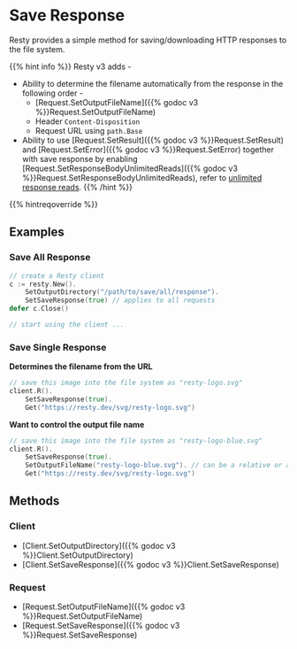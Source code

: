 
# Save Response

Resty provides a simple method for saving/downloading HTTP responses to the file system.

{{% hint info %}}
Resty v3 adds -
* Ability to determine the filename automatically from the response in the following order -
    * [Request.SetOutputFileName]({{% godoc v3 %}}Request.SetOutputFileName)
    * Header `Content-Disposition`
    * Request URL using `path.Base`
* Ability to use [Request.SetResult]({{% godoc v3 %}}Request.SetResult) and [Request.SetError]({{% godoc v3 %}}Request.SetError) together with save response by enabling [Request.SetResponseBodyUnlimitedReads]({{% godoc v3 %}}Request.SetResponseBodyUnlimitedReads), refer to [unlimited response reads]().
{{% /hint %}}

{{% hintreqoverride %}}

## Examples

### Save All Response

```go
// create a Resty client
c := resty.New().
    SetOutputDirectory("/path/to/save/all/response").
    SetSaveResponse(true) // applies to all requests
defer c.Close()

// start using the client ...
```

### Save Single Response

**Determines the filename from the URL**

```go
// save this image into the file system as "resty-logo.svg"
client.R().
    SetSaveResponse(true).
    Get("https://resty.dev/svg/resty-logo.svg")
```

**Want to control the output file name**

```go
// save this image into the file system as "resty-logo-blue.svg"
client.R().
    SetSaveResponse(true).
    SetOutputFileName("resty-logo-blue.svg"). // can be a relative or absolute path
    Get("https://resty.dev/svg/resty-logo.svg")
```

## Methods

### Client

* [Client.SetOutputDirectory]({{% godoc v3 %}}Client.SetOutputDirectory)
* [Client.SetSaveResponse]({{% godoc v3 %}}Client.SetSaveResponse)

### Request

* [Request.SetOutputFileName]({{% godoc v3 %}}Request.SetOutputFileName)
* [Request.SetSaveResponse]({{% godoc v3 %}}Request.SetSaveResponse)
